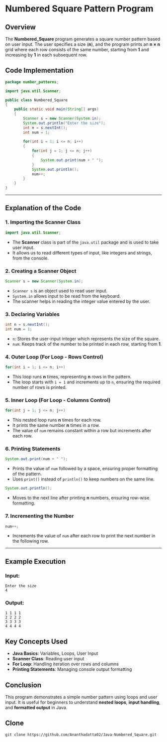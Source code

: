 # Numbered Square Pattern Program

## Overview
The **Numbered_Square** program generates a square number pattern based on user input. The user specifies a size (**n**), and the program prints an **n × n** grid where each row consists of the same number, starting from **1** and increasing by **1** in each subsequent row.

## Code Implementation
```java
package number_patterns;

import java.util.Scanner;

public class Numbered_Square
{
    public static void main(String[] args)
    {
        Scanner s = new Scanner(System.in);
        System.out.println("Enter the size");
        int n = s.nextInt();
        int num = 1;
        
        for(int i = 1; i <= n; i++)
        {
            for(int j = 1; j <= n; j++)
            {
                System.out.print(num + " ");
            }
            System.out.println();
            num++;
        }
    }
}
```

---

## Explanation of the Code

### 1. **Importing the Scanner Class**
```java
import java.util.Scanner;
```
- The **Scanner** class is part of the `java.util` package and is used to take user input.
- It allows us to read different types of input, like integers and strings, from the console.

### 2. **Creating a Scanner Object**
```java
Scanner s = new Scanner(System.in);
```
- `Scanner s` is an object used to read user input.
- `System.in` allows input to be read from the keyboard.
- The scanner helps in reading the integer value entered by the user.

### 3. **Declaring Variables**
```java
int n = s.nextInt();
int num = 1;
```
- `n`: Stores the user-input integer which represents the size of the square.
- `num`: Keeps track of the number to be printed in each row, starting from **1**.

### 4. **Outer Loop (For Loop - Rows Control)**
```java
for(int i = 1; i <= n; i++)
```
- This loop runs **n** times, representing **n** rows in the pattern.
- The loop starts with `i = 1` and increments up to `n`, ensuring the required number of rows is printed.

### 5. **Inner Loop (For Loop - Columns Control)**
```java
for(int j = 1; j <= n; j++)
```
- This nested loop runs **n** times for each row.
- It prints the same number **n** times in a row.
- The value of `num` remains constant within a row but increments after each row.

### 6. **Printing Statements**
```java
System.out.print(num + " ");
```
- Prints the value of `num` followed by a space, ensuring proper formatting of the pattern.
- Uses `print()` instead of `println()` to keep numbers on the same line.

```java
System.out.println();
```
- Moves to the next line after printing **n** numbers, ensuring row-wise formatting.

### 7. **Incrementing the Number**
```java
num++;
```
- Increments the value of `num` after each row to print the next number in the following row.

---

## Example Execution
### **Input:**
```
Enter the size
4
```
### **Output:**
```
1 1 1 1
2 2 2 2
3 3 3 3
4 4 4 4
```

## Key Concepts Used
- **Java Basics**: Variables, Loops, User Input
- **Scanner Class**: Reading user input
- **For Loop**: Handling iteration over rows and columns
- **Printing Statements**: Managing console output formatting

## Conclusion
This program demonstrates a simple number pattern using loops and user input. It is useful for beginners to understand **nested loops**, **input handling**, and **formatted output** in Java.

## Clone
```
git clone https://github.com/Ananthadatta02/Java-Numbered_Square.git
```
